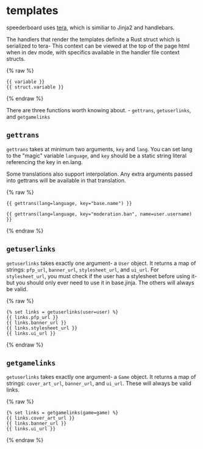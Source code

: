 # templates

speederboard uses [tera](https://keats.github.io/tera/), which is similiar to Jinja2 and handlebars.

The handlers that render the templates definite a Rust struct which is serialized to tera- This context can be viewed at the top of the page html when in dev mode, with specifics available in the handler file context structs.

{% raw %}

```jinja2
{{ variable }}
{{ struct.variable }}
```

{% endraw %}

There are three functions worth knowing about. - `gettrans`, `getuserlinks`, and `getgamelinks`

## `gettrans`
`gettrans` takes at minimum two arguments, `key` and `lang`. 
You can set lang to the "magic" variable `language`, and `key`
should be a static string literal referencing the key in en.lang.

Some translations also support interpolation. Any extra arguments passed into gettrans will be available in that translation.

{% raw %}

```jinja2
{{ gettrans(lang=language, key="base.name") }}
```

```jinja2
{{ gettrans(lang=language, key="moderation.ban", name=user.username) }}
```

{% endraw %}

## `getuserlinks`
`getuserlinks` takes exactly one argument- a `User` object. It returns a map of strings: `pfp_url`, `banner_url`, `stylesheet_url`, and `ui_url`. For `stylesheet_url`, you must check if the user has a stylesheet before using it- but you should only ever need to use it in base.jinja. The others will always be valid.

{% raw %}

```jinja2
{% set links = getuserlinks(user=user) %}
{{ links.pfp_url }}
{{ links.banner_url }}
{{ links.stylesheet_url }}
{{ links.ui_url }}
```

{% endraw %}

## `getgamelinks`
`getuserlinks` takes exactly one argument- a `Game` object. It returns a map of strings: `cover_art_url`, `banner_url`, and `ui_url`.
These will always be valid links.

{% raw %}

```jinja2
{% set links = getgamelinks(game=game) %}
{{ links.cover_art_url }}
{{ links.banner_url }}
{{ links.ui_url }}
```

{% endraw %}

